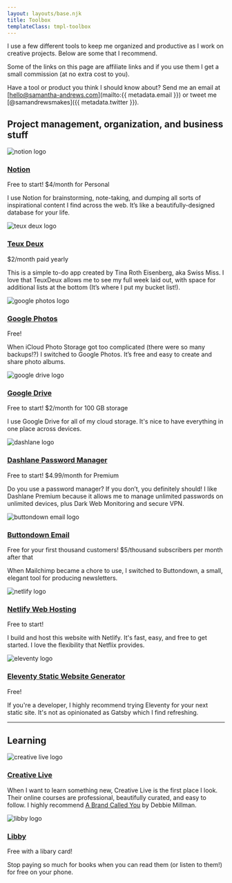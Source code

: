 ```yaml
---
layout: layouts/base.njk
title: Toolbox
templateClass: tmpl-toolbox
---
```


I use a few different tools to keep me organized and productive as I work on creative projects. Below are some that I recommend.

Some of the links on this page are affiliate links and if you use them I get a small commission (at no extra cost to you).

Have a tool or product you think I should know about? Send me an email at [hello@samantha-andrews.com](mailto:{{ metadata.email }}) or tweet me [@samandrewsmakes]({{ metadata.twitter }}).

## Project management, organization, and business stuff

![notion logo](https://upload.wikimedia.org/wikipedia/en/4/45/Notion_app_logo.png)

### [Notion](https://www.notion.so/?r=b9b8d2c6857340a89190ea283e49ee3d)

Free to start! \$4/month for Personal

I use Notion for brainstorming, note-taking, and dumping all sorts of inspirational content I find across the web. It’s like a beautifully-designed database for your life.

![teux deux logo](https://pbs.twimg.com/profile_images/790654223608324097/Vtn9Q5UP_400x400.jpg)

### [Teux Deux](https://teuxdeux.com/)

\$2/month paid yearly

This is a simple to-do app created by Tina Roth Eisenberg, aka Swiss Miss. I love that TeuxDeux allows me to see my full week laid out, with space for additional lists at the bottom (It’s where I put my bucket list!).

![google photos logo](https://cdn.worldvectorlogo.com/logos/google-photos.svg)

### [Google Photos](https://photos.google.com/)

Free!

When iCloud Photo Storage got too complicated (there were so many backups!?) I switched to Google Photos. It’s free and easy to create and share photo albums.

![google drive logo](https://upload.wikimedia.org/wikipedia/commons/thumb/d/da/Google_Drive_logo.png/600px-Google_Drive_logo.png)

### [Google Drive](https://drive.google.com/)

Free to start! \$2/month for 100 GB storage

I use Google Drive for all of my cloud storage. It's nice to have everything in one place across devices.

![dashlane logo](https://d38muu3h4xeqr1.cloudfront.net/website/static/DL-2555/images/dashlane/icon_og_400x400.png)

### [Dashlane Password Manager](https://www.dashlane.com/cs/hZBZyDpTSAG7)

Free to start! \$4.99/month for Premium

Do you use a password manager? If you don’t, you definitely should! I like Dashlane Premium because it allows me to manage unlimited passwords on unlimited devices, plus Dark Web Monitoring and secure VPN.

![buttondown email logo](https://buttondown.email/static/images/icons/icon@400.png)

### [Buttondown Email](https://buttondown.email/)

Free for your first thousand customers! \$5/thousand subscribers per month after that

When Mailchimp became a chore to use, I switched to Buttondown, a small, elegant tool for producing newsletters.

![netlify logo](https://www.netlify.com/img/press/logos/logomark.png)

### [Netlify Web Hosting](https://www.netlify.com/)

Free to start!

I build and host this website with Netlify. It's fast, easy, and free to get started. I love the flexibility that Netflix provides.

![eleventy logo](https://d2eip9sf3oo6c2.cloudfront.net/tags/images/000/001/284/full/11ty.png)

### [Eleventy Static Website Generator](https://www.11ty.dev/)

Free!

If you're a developer, I highly recommend trying Eleventy for your next static site. It's not as opinionated as Gatsby which I find refreshing.

---

## Learning

![creative live logo](https://pbs.twimg.com/profile_images/1145857730223022080/1c4Ta2_R_400x400.png)

### [Creative Live](https://www.creativelive.com/)

When I want to learn something new, Creative Live is the first place I look. Their online courses are professional, beautifully curated, and easy to follow. I highly recommend [A Brand Called You](https://www.creativelive.com/class/a-brand-called-you-debbie-millman) by Debbie Millman.

![libby logo](https://resources.overdrive.com/wp-content/uploads/libby-icon.png)

### [Libby](https://www.overdrive.com/apps/libby/)

Free with a libary card!

Stop paying so much for books when you can read them (or listen to them!) for free on your phone.
